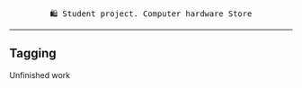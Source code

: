 <p align="center"> 
    <samp>🛍 Student project. Computer hardware Store</samp>
</p>
<hr>

## Tagging
Unfinished work
